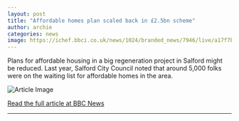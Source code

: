 ```yaml
---
layout: post
title: "Affordable homes plan scaled back in £2.5bn scheme"
author: archie
categories: news
image: https://ichef.bbci.co.uk/news/1024/branded_news/7946/live/a17f7bc0-87f1-11f0-b36e-47414de99d82.png
---
```

Plans for affordable housing in a big regeneration project in Salford might be reduced. Last year, Salford City Council noted that around 5,000 folks were on the waiting list for affordable homes in the area.

![Article Image](https://ichef.bbci.co.uk/news/1024/branded_news/7946/live/a17f7bc0-87f1-11f0-b36e-47414de99d82.png)

[Read the full article at BBC News](https://www.bbc.com/news/articles/cd0d04dg2ezo?at_medium=RSS&at_campaign=rss)

---
